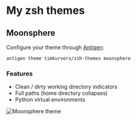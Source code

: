 # My zsh themes

## Moonsphere

Configure your theme through [Antigen]:

```shell
antigen theme timkurvers/zsh-themes moonsphere
```

### Features

- Clean / dirty working directory indicators
- Full paths (home directory collapses)
- Python virtual environments

![Moonsphere theme](http://office.moonsphere.net/moonsphere-theme.png)

[Antigen]: https://github.com/zsh-users/antigen

